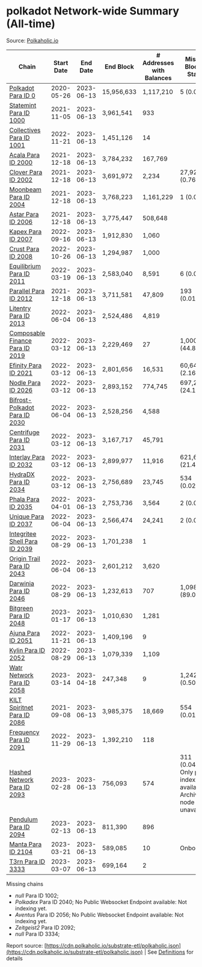# polkadot Network-wide Summary (All-time)

Source: [Polkaholic.io](https://polkaholic.io)


| Chain            | Start Date | End Date | End Block | # Addresses with Balances | Missing Blocks / Status |
| ---------------- | ---------- | ---------| --------- | ------------------------- | ----------------------- |
| [Polkadot Para ID 0](/polkadot/0-polkadot) | 2020-05-26 | 2023-06-13 | 15,956,633 |  1,117,210 | 5 (0.00%)  |
| [Statemint Para ID 1000](/polkadot/1000-statemint) | 2021-11-05 | 2023-06-13 | 3,961,541 |  933 |    |
| [Collectives Para ID 1001](/polkadot/1001-collectives) | 2022-11-21 | 2023-06-13 | 1,451,126 |  14 |    |
| [Acala Para ID 2000](/polkadot/2000-acala) | 2021-12-18 | 2023-06-13 | 3,784,232 |  167,769 |    |
| [Clover Para ID 2002](/polkadot/2002-clover) | 2021-12-18 | 2023-06-13 | 3,691,972 |  2,234 | 27,922 (0.76%)  |
| [Moonbeam Para ID 2004](/polkadot/2004-moonbeam) | 2021-12-18 | 2023-06-13 | 3,768,223 |  1,161,229 | 1 (0.00%)  |
| [Astar Para ID 2006](/polkadot/2006-astar) | 2021-12-18 | 2023-06-13 | 3,775,447 |  508,648 |    |
| [Kapex Para ID 2007](/polkadot/2007-kapex) | 2022-09-16 | 2023-06-13 | 1,912,830 |  1,060 |    |
| [Crust Para ID 2008](/polkadot/2008-crust) | 2022-10-26 | 2023-06-13 | 1,294,987 |  1,000 |    |
| [Equilibrium Para ID 2011](/polkadot/2011-equilibrium) | 2022-03-19 | 2023-06-13 | 2,583,040 |  8,591 | 6 (0.00%)  |
| [Parallel Para ID 2012](/polkadot/2012-parallel) | 2021-12-18 | 2023-06-13 | 3,711,581 |  47,809 | 193 (0.01%)  |
| [Litentry Para ID 2013](/polkadot/2013-litentry) | 2022-06-04 | 2023-06-13 | 2,524,486 |  4,819 |    |
| [Composable Finance Para ID 2019](/polkadot/2019-composable) | 2022-03-12 | 2023-06-13 | 2,229,469 |  27 | 1,000,459 (44.87%)  |
| [Efinity Para ID 2021](/polkadot/2021-efinity) | 2022-03-12 | 2023-06-13 | 2,801,656 |  16,531 | 60,648 (2.16%)  |
| [Nodle Para ID 2026](/polkadot/2026-nodle) | 2022-03-12 | 2023-06-13 | 2,893,152 |  774,745 | 697,249 (24.10%)  |
| [Bifrost-Polkadot Para ID 2030](/polkadot/2030-bifrost-dot) | 2022-06-04 | 2023-06-13 | 2,528,256 |  4,588 |    |
| [Centrifuge Para ID 2031](/polkadot/2031-centrifuge) | 2022-03-12 | 2023-06-13 | 3,167,717 |  45,791 |    |
| [Interlay Para ID 2032](/polkadot/2032-interlay) | 2022-03-12 | 2023-06-13 | 2,899,977 |  11,916 | 621,626 (21.44%)  |
| [HydraDX Para ID 2034](/polkadot/2034-hydradx) | 2022-03-12 | 2023-06-13 | 2,756,689 |  23,745 | 534 (0.02%)  |
| [Phala Para ID 2035](/polkadot/2035-phala) | 2022-04-01 | 2023-06-13 | 2,753,736 |  3,564 | 2 (0.00%)  |
| [Unique Para ID 2037](/polkadot/2037-unique) | 2022-06-04 | 2023-06-13 | 2,566,474 |  24,241 | 2 (0.00%)  |
| [Integritee Shell Para ID 2039](/polkadot/2039-integritee-shell) | 2022-08-29 | 2023-06-13 | 1,701,238 |  1 |    |
| [Origin Trail Para ID 2043](/polkadot/2043-origintrail) | 2022-06-04 | 2023-06-13 | 2,601,212 |  3,620 |    |
| [Darwinia Para ID 2046](/polkadot/2046-darwinia) | 2022-08-29 | 2023-06-13 | 1,232,613 |  707 | 1,098,159 (89.09%)  |
| [Bitgreen Para ID 2048](/polkadot/2048-bitgreen) | 2023-01-17 | 2023-06-13 | 1,010,630 |  1,281 |    |
| [Ajuna Para ID 2051](/polkadot/2051-ajuna) | 2022-11-21 | 2023-06-13 | 1,409,196 |  9 |    |
| [Kylin Para ID 2052](/polkadot/2052-kylin) | 2022-08-29 | 2023-06-13 | 1,079,339 |  1,109 |    |
| [Watr Network Para ID 2058](/polkadot/2058-watr) | 2023-03-14 | 2023-04-18 | 247,348 |  9 | 1,242 (0.50%)  |
| [KILT Spiritnet Para ID 2086](/polkadot/2086-kilt) | 2021-09-08 | 2023-06-13 | 3,985,375 |  18,669 | 554 (0.01%)  |
| [Frequency Para ID 2091](/polkadot/2091-frequency) | 2022-11-29 | 2023-06-13 | 1,392,210 |  118 |    |
| [Hashed Network Para ID 2093](/polkadot/2093-hashed) | 2023-02-28 | 2023-06-13 | 756,093 |  574 | 311 (0.04%) Only partial index available: Archive node unavailable |
| [Pendulum Para ID 2094](/polkadot/2094-pendulum) | 2023-02-13 | 2023-06-13 | 811,390 |  896 |    |
| [Manta Para ID 2104](/polkadot/2104-manta) | 2023-03-21 | 2023-06-13 | 589,085 |  10 |   Onboarding |
| [T3rn Para ID 3333](/polkadot/3333-t3rn) | 2023-03-07 | 2023-06-13 | 699,164 |  2 |    |

Missing chains


* *null* Para ID 1002; 
* *Polkadex* Para ID 2040; No Public Websocket Endpoint available: Not indexing yet.
* *Aventus* Para ID 2056; No Public Websocket Endpoint available: Not indexing yet.
* *Zeitgeist2* Para ID 2092; 
* *null* Para ID 3334; 

Report source: [https://cdn.polkaholic.io/substrate-etl/polkaholic.json](https://cdn.polkaholic.io/substrate-etl/polkaholic.json) | See [Definitions](/DEFINITIONS.md) for details
